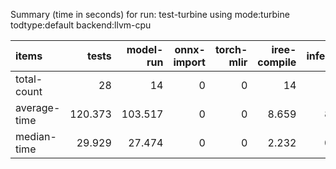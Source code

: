 Summary (time in seconds) for run: test-turbine using mode:turbine todtype:default backend:llvm-cpu

| items        |   tests |   model-run |   onnx-import |   torch-mlir |   iree-compile |   inference |
|:-------------|--------:|------------:|--------------:|-------------:|---------------:|------------:|
| total-count  |  28     |      14     |             0 |            0 |         14     |       3     |
| average-time | 120.373 |     103.517 |             0 |            0 |          8.659 |       8.198 |
| median-time  |  29.929 |      27.474 |             0 |            0 |          2.232 |       0.222 |
